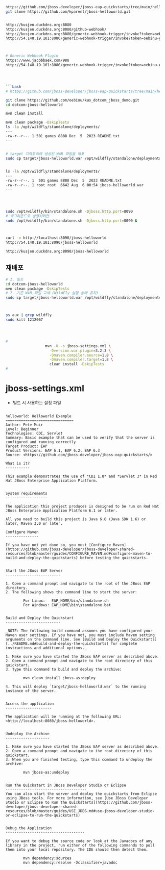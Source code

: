 
```bash
https://github.com/jboss-developer/jboss-eap-quickstarts/tree/main/helloworld
git clone https://github.com/kparent/jboss-helloworld.git


http://kusjen.duckdns.org:8080
http://kusjen.duckdns.org:8080/github-webhook/
http://kusjen.duckdns.org:8080/generic-webhook-trigger/invoke?token=oebinu-github-token
http://54.148.19.101:8080/generic-webhook-trigger/invoke?token=oebinu-github-token



# Generic Webhook Plugin
https://www.jacobbaek.com/988
http://54.148.19.101:8080/generic-webhook-trigger/invoke?token=oebinu-github-token




```bash
# https://github.com/jboss-developer/jboss-eap-quickstarts/tree/main/helloworld

git clone https://github.com/oebinu/kus_dotcom_jboss_demo.git
cd dotcom-jboss-helloworld

mvn clean install

mvn clean package -DskipTests
ls -la /opt/wildfly/standalone/deployments/
---
-rw-r--r--. 1 501 games 8888 Dec  5  2023 README.txt
---


# target 디렉토리에 생성된 WAR 파일을 배포
sudo cp target/jboss-helloworld.war /opt/wildfly/standalone/deployments/


ls -la /opt/wildfly/standalone/deployments/
---
-rw-r--r--. 1  501 games 8888 Dec  5  2023 README.txt
-rw-r--r--. 1 root root  6642 Aug  6 00:54 jboss-helloworld.war
---




sudo /opt/wildfly/bin/standalone.sh -Djboss.http.port=8090
# 백그라운드로 실행하려면
sudo /opt/wildfly/bin/standalone.sh -Djboss.http.port=8090 &



curl -v http://localhost:8090/jboss-helloworld
http://54.148.19.101:8090/jboss-helloworld

http://kusjen.duckdns.org:8090/jboss-helloworld
```


## 재배포
```bash
# 1. 빌드
cd dotcom-jboss-helloworld
mvn clean package -DskipTests
# 2. 기존 WAR 파일 교체 (WildFly 실행 상태 유지)
sudo cp target/jboss-helloworld.war /opt/wildfly/standalone/deployments/



ps aux | grep wildfly
sudo kill 1212067




#
                  mvn -U -s jboss-settings.xml \
                    -Dversion.war.plugin=3.2.3 \
                    -Dmaven.compiler.source=1.8 \
                    -Dmaven.compiler.target=1.8 \
                    clean install -DskipTests
#


```


# jboss-settings.xml
  - 빌드 시 사용하는 설정 파일







```

helloworld: Helloworld Example
===============================
Author: Pete Muir  
Level: Beginner  
Technologies: CDI, Servlet  
Summary: Basic example that can be used to verify that the server is configured and running correctly  
Target Product: EAP  
Product Versions: EAP 6.1, EAP 6.2, EAP 6.3  
Source: <https://github.com/jboss-developer/jboss-eap-quickstarts/>  

What is it?
-----------

This example demonstrates the use of *CDI 1.0* and *Servlet 3* in Red Hat JBoss Enterprise Application Platform.


System requirements
-------------------

The application this project produces is designed to be run on Red Hat JBoss Enterprise Application Platform 6.1 or later. 

All you need to build this project is Java 6.0 (Java SDK 1.6) or later, Maven 3.0 or later.
 
Configure Maven
---------------

If you have not yet done so, you must [Configure Maven](https://github.com/jboss-developer/jboss-developer-shared-resources/blob/master/guides/CONFIGURE_MAVEN.md#configure-maven-to-build-and-deploy-the-quickstarts) before testing the quickstarts.


Start the JBoss EAP Server
-------------------------

1. Open a command prompt and navigate to the root of the JBoss EAP directory.
2. The following shows the command line to start the server:

        For Linux:   EAP_HOME/bin/standalone.sh
        For Windows: EAP_HOME\bin\standalone.bat

 
Build and Deploy the Quickstart
-------------------------

_NOTE: The following build command assumes you have configured your Maven user settings. If you have not, you must include Maven setting arguments on the command line. See [Build and Deploy the Quickstarts](../README.md#build-and-deploy-the-quickstarts) for complete instructions and additional options._

1. Make sure you have started the JBoss EAP server as described above.
2. Open a command prompt and navigate to the root directory of this quickstart.
3. Type this command to build and deploy the archive:

        mvn clean install jboss-as:deploy

4. This will deploy `target/jboss-helloworld.war` to the running instance of the server.


Access the application 
---------------------

The application will be running at the following URL: <http://localhost:8080/jboss-helloworld>. 


Undeploy the Archive
--------------------

1. Make sure you have started the JBoss EAP server as described above.
2. Open a command prompt and navigate to the root directory of this quickstart.
3. When you are finished testing, type this command to undeploy the archive:

        mvn jboss-as:undeploy


Run the Quickstart in JBoss Developer Studio or Eclipse
-------------------------------------
You can also start the server and deploy the quickstarts from Eclipse using JBoss tools. For more information, see [Use JBoss Developer Studio or Eclipse to Run the Quickstarts](https://github.com/jboss-developer/jboss-developer-shared-resources/blob/master/guides/USE_JDBS.md#use-jboss-developer-studio-or-eclipse-to-run-the-quickstarts) 


Debug the Application
------------------------------------

If you want to debug the source code or look at the Javadocs of any library in the project, run either of the following commands to pull them into your local repository. The IDE should then detect them.

        mvn dependency:sources
        mvn dependency:resolve -Dclassifier=javadoc
